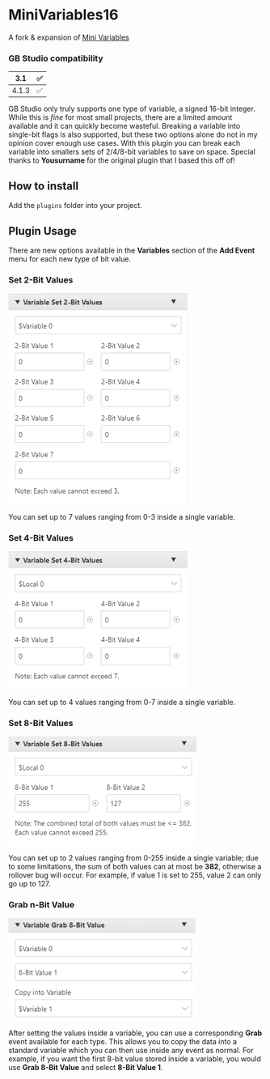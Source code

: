 # MiniVariables16
A fork & expansion of [Mini Variables](https://yousurname.itch.io/mini-variables-plugin-for-gb-studio)

### GB Studio compatibility
| 3.1   | :white_check_mark: |
| ----- | ------------------ |
| 4.1.3 | :white_check_mark: |

GB Studio only truly supports one type of variable, a signed 16-bit integer. While this is *fine* for most small projects, there are a limited amount available and it can quickly become wasteful. Breaking a variable into single-bit flags is also supported, but these two options alone do not in my opinion cover enough use cases. With this plugin you can break each variable into smallers sets of 2/4/8-bit variables to save on space. Special thanks to **Yousurname** for the original plugin that I based this off of!

## How to install
Add the `plugins` folder into your project. 

## Plugin Usage
There are new options available in the **Variables** section of the **Add Event** menu for each new type of bit value.

### Set 2-Bit Values
![2-bit](/images/2bit.PNG)

You can set up to 7 values ranging from 0-3 inside a single variable.

### Set 4-Bit Values
![4-bit](/images/4bit.PNG)

You can set up to 4 values ranging from 0-7 inside a single variable.

### Set 8-Bit Values
![8-bit](/images/8bit.PNG)

You can set up to 2 values ranging from 0-255 inside a single variable; due to some limitations, the sum of both values can at most be **382**, otherwise a rollover bug will occur. For example, if value 1 is set to 255, value 2 can only go up to 127.

### Grab n-Bit Value

![Grab](/images/Grab.PNG)

After setting the values inside a variable, you can use a corresponding **Grab** event available for each type. This allows you to copy the data into a standard variable which you can then use inside any event as normal. For example, if you want the first 8-bit value stored inside a variable, you would use **Grab 8-Bit Value** and select **8-Bit Value 1**.
